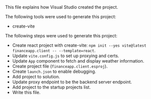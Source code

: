 This file explains how Visual Studio created the project.

The following tools were used to generate this project:
- create-vite

The following steps were used to generate this project:
- Create react project with create-vite: `npm init --yes vite@latest financeapp.client -- --template=react`.
- Update `vite.config.js` to set up proxying and certs.
- Update `App` component to fetch and display weather information.
- Create project file (`financeapp.client.esproj`).
- Create `launch.json` to enable debugging.
- Add project to solution.
- Update proxy endpoint to be the backend server endpoint.
- Add project to the startup projects list.
- Write this file.
